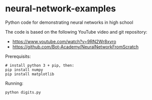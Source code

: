 # neural-network-examples
Python code for demonstrating neural networks in high school

The code is based on the following YouTube video and git repository:
- https://www.youtube.com/watch?v=9RN2Wr8xvro
- https://github.com/Bot-Academy/NeuralNetworkFromScratch

Prerequisits: 

```
# install python 3 + pip, then:
pip install numpy
pip install matplotlib
```

Running:
```
python digits.py
```
